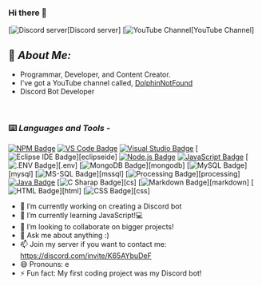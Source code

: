### Hi there 👋

[![Discord server](https://discord.com/invite/K65AYbuDeF)[Discord server]
[![YouTube Channel](https://www.youtube.com/@DolphinNotFound)[YouTube Channel]

## 📖 **_About Me:_**

- Programmar, Developer, and Content Creator.
- I've got a YouTube channel called, [DolphinNotFound](https://www.youtube.com/@DolphinNotFound)
- Discord Bot Developer

<br />

[youtube]: https://www.youtube.com/@DolphinNotFound
[javascript]: https://www.javascript.com
[nodejs]: https://nodejs.org
[java]: https://www.java.com
[npm]: https://www.npmjs.com
[vscode]: https://code.visualstudio.com
[vs]: https://visualstudio.microsoft.com/
[discord]: https://discord.com/invite/K65AYbuDeF

### ⌨️ **_Languages and Tools -_**

[![NPM Badge](https://img.shields.io/badge/-NPM-0D1117?logo=npm)][npm]
[![VS Code Badge](https://img.shields.io/badge/-Visual_Studio_Code-0D1117?logo=visual-studio-code&logoColor=007ACC)][vscode]
[![Visual Studio Badge](https://img.shields.io/badge/-Visual_Studio-0D1117?logo=visual-studio&logoColor=007ACC)][vs]
[![Eclipse IDE Badge](https://img.shields.io/badge/-Eclipse_IDE-0D1117?logo=eclipse-ide&logoColor=007ACC)][eclipseide]
[![Node.js Badge](https://img.shields.io/badge/-Node.js-0D1117?logo=node.js)][nodejs]
[![JavaScript Badge](https://img.shields.io/badge/-JavaScript-0D1117?logo=javascript)][javascript]
[![.ENV Badge](https://img.shields.io/badge/-dotenv-0D1117?logo=.env)][.env]
[![MongoDB Badge](https://img.shields.io/badge/-MongoDB-0D1117?logo=mongodb)][mongodb]
[![MySQL Badge](https://img.shields.io/badge/-MySQL-0D1117?logo=mysql)][mysql]
[![MS-SQL Badge](https://img.shields.io/badge/-SQL_Server-0D1117?logo=microsoftsqlserver)][mssql]
[![Processing Badge](https://img.shields.io/badge/-Processing-0D1117?logo=processing-foundation&logoColor=006699)][processing]
[![Java Badge](https://img.shields.io/badge/-Java-0D1117?logo=java&logoColor=007396)][java]
[![C Sharap Badge](https://img.shields.io/badge/-C_Sharp-0D1117?logo=csharp&logoColor=239120)][cs]
[![Markdown Badge](https://img.shields.io/badge/-Markdown-0D1117?logo=markdown)][markdown]
[![HTML Badge](https://img.shields.io/badge/-HTML-0D1117?logo=html5)][html]
[![CSS Badge](https://img.shields.io/badge/-CSS-0D1117?logo=css3&logoColor=1572B6)][css]

- 🔭 I’m currently working on creating a Discord bot
- 🌱 I’m currently learning JavaScript!💻
- 👯 I’m looking to collaborate on bigger projects!
- 💬 Ask me about anything :) 
- 📫 Join my server if you want to contact me: https://discord.com/invite/K65AYbuDeF
- 😄 Pronouns: e
- ⚡ Fun fact: My first coding project was my Discord bot!
